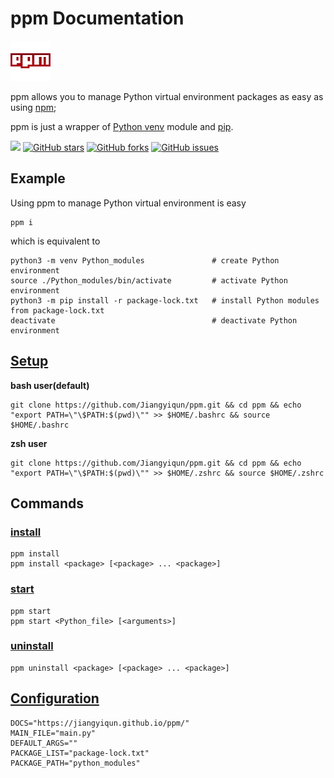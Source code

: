 # ppm Documentation

[![](./images/logo.png)](./articles/logo.html)

ppm allows you to manage Python virtual environment packages as easy as using [npm](https://docs.npmjs.com/);

ppm is just a wrapper of [Python venv](https://docs.Python.org/3/library/venv.html) module and [pip](https://pypi.org/project/pip/).

[![](https://img.shields.io/badge/managed%20by-ppm-red)](./articles/logo.html)
[![GitHub stars](https://img.shields.io/github/stars/Jiangyiqun/ppm)](https://github.com/Jiangyiqun/ppm/stargazers)
[![GitHub forks](https://img.shields.io/github/forks/Jiangyiqun/ppm)](https://github.com/Jiangyiqun/ppm/network)
[![GitHub issues](https://img.shields.io/github/issues/Jiangyiqun/ppm)](https://github.com/Jiangyiqun/ppm/issues)
<!-- [![GitHub license](https://img.shields.io/github/license/Jiangyiqun/ppm)](https://github.com/Jiangyiqun/ppm) -->

## Example

Using ppm to manage Python virtual environment is easy

```shell
ppm i
```

which is equivalent to

```shell
python3 -m venv Python_modules               # create Python environment
source ./Python_modules/bin/activate         # activate Python environment
python3 -m pip install -r package-lock.txt   # install Python modules from package-lock.txt
deactivate                                   # deactivate Python environment
```

## [Setup](./articles/setup.html)

**bash user(default)**

```shell
git clone https://github.com/Jiangyiqun/ppm.git && cd ppm && echo "export PATH=\"\$PATH:$(pwd)\"" >> $HOME/.bashrc && source $HOME/.bashrc
```

**zsh user**

```shell
git clone https://github.com/Jiangyiqun/ppm.git && cd ppm && echo "export PATH=\"\$PATH:$(pwd)\"" >> $HOME/.zshrc && source $HOME/.zshrc
```

## Commands

### [install](./articles/install.html)

```shell
ppm install
ppm install <package> [<package> ... <package>]
```

### [start](./articles/start.html)

```shell
ppm start
ppm start <Python_file> [<arguments>]
```

### [uninstall](./articles/uninstall.html)

```shell
ppm uninstall <package> [<package> ... <package>]
```

## [Configuration](./articles/configuration.html)

```shell
DOCS="https://jiangyiqun.github.io/ppm/"
MAIN_FILE="main.py"
DEFAULT_ARGS=""
PACKAGE_LIST="package-lock.txt"
PACKAGE_PATH="python_modules"
```
